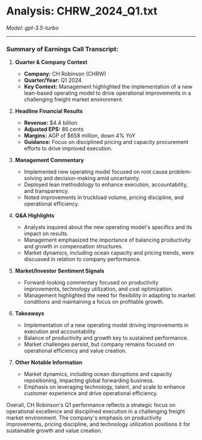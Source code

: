 # Analysis: CHRW_2024_Q1.txt

*Model: gpt-3.5-turbo*

---

### Summary of Earnings Call Transcript:

1. **Quarter & Company Context**
   - **Company:** CH Robinson (CHRW)
   - **Quarter/Year:** Q1 2024
   - **Key Context:** Management highlighted the implementation of a new lean-based operating model to drive operational improvements in a challenging freight market environment.

2. **Headline Financial Results**
   - **Revenue:** $4.4 billion
   - **Adjusted EPS:** 86 cents
   - **Margins:** AGP of $658 million, down 4% YoY
   - **Guidance:** Focus on disciplined pricing and capacity procurement efforts to drive improved execution.

3. **Management Commentary**
   - Implemented new operating model focused on root cause problem-solving and decision-making amid uncertainty.
   - Deployed lean methodology to enhance execution, accountability, and transparency.
   - Noted improvements in truckload volume, pricing discipline, and operational efficiency.

4. **Q&A Highlights**
   - Analysts inquired about the new operating model's specifics and its impact on results.
   - Management emphasized the importance of balancing productivity and growth in compensation structures.
   - Market dynamics, including ocean capacity and pricing trends, were discussed in relation to company performance.

5. **Market/Investor Sentiment Signals**
   - Forward-looking commentary focused on productivity improvements, technology utilization, and cost optimization.
   - Management highlighted the need for flexibility in adapting to market conditions and maintaining a focus on profitable growth.

6. **Takeaways**
   - Implementation of a new operating model driving improvements in execution and accountability.
   - Balance of productivity and growth key to sustained performance.
   - Market challenges persist, but company remains focused on operational efficiency and value creation.

7. **Other Notable Information**
   - Market dynamics, including ocean disruptions and capacity repositioning, impacting global forwarding business.
   - Emphasis on leveraging technology, talent, and scale to enhance customer experience and drive operational efficiency.

Overall, CH Robinson's Q1 performance reflects a strategic focus on operational excellence and disciplined execution in a challenging freight market environment. The company's emphasis on productivity improvements, pricing discipline, and technology utilization positions it for sustainable growth and value creation.